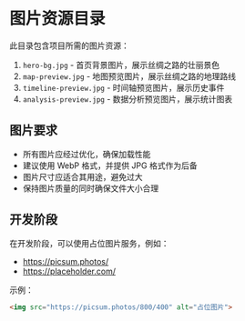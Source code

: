# 图片资源目录

此目录包含项目所需的图片资源：

1. `hero-bg.jpg` - 首页背景图片，展示丝绸之路的壮丽景色
2. `map-preview.jpg` - 地图预览图片，展示丝绸之路的地理路线
3. `timeline-preview.jpg` - 时间轴预览图片，展示历史事件
4. `analysis-preview.jpg` - 数据分析预览图片，展示统计图表

## 图片要求

- 所有图片应经过优化，确保加载性能
- 建议使用 WebP 格式，并提供 JPG 格式作为后备
- 图片尺寸应适合其用途，避免过大
- 保持图片质量的同时确保文件大小合理

## 开发阶段

在开发阶段，可以使用占位图片服务，例如：
- https://picsum.photos/
- https://placeholder.com/

示例：
```html
<img src="https://picsum.photos/800/400" alt="占位图片">
``` 